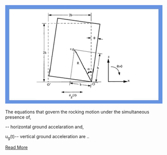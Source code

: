 <img src="images/Expr6-1.png"> 

The equations that govern the rocking motion under the simultaneous presence of,

-- horizontal ground accelaration and,

u<sub>g</sub>(t)-- vertical ground acceleration are ..


[Read More](doc/7.Theory.pdf)
